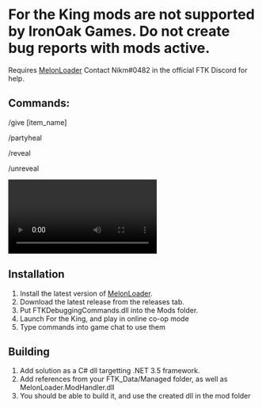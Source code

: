 # For the King mods are not supported by IronOak Games. Do not create bug reports with mods active.
Requires [MelonLoader](https://melonwiki.xyz/#/)
Contact Nikm#0482 in the official FTK Discord for help. 

## Commands:
/give \[item_name]

/partyheal

/reveal

/unreveal

![Click to watch sample video](https://i.imgur.com/AYNqAMH.mp4)

## Installation

1. Install the latest version of [MelonLoader](https://melonwiki.xyz/#/).
2. Download the latest release from the releases tab.
3. Put FTKDebuggingCommands.dll into the Mods folder.
4. Launch For the King, and play in online co-op mode
5. Type commands into game chat to use them

## Building

1. Add solution as a C# dll targetting .NET 3.5 framework.
2. Add references from your FTK_Data/Managed folder, as well as MelonLoader.ModHandler.dll
3. You should be able to build it, and use the created dll in the mod folder
